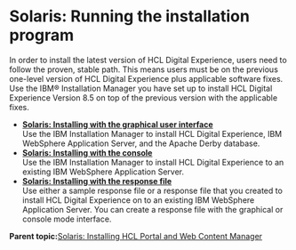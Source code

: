 # Solaris: Running the installation program

In order to install the latest version of HCL Digital Experience, users need to follow the proven, stable path. This means users must be on the previous one-level version of HCL Digital Experience plus applicable software fixes. Use the IBM® Installation Manager you have set up to install HCL Digital Experience Version 8.5 on top of the previous version with the applicable fixes.

-   **[Solaris: Installing with the graphical user interface](../install/inst_gui-Solaris.md)**  
Use the IBM Installation Manager to install HCL Digital Experience, IBM WebSphere Application Server, and the Apache Derby database.
-   **[Solaris: Installing with the console](../install/inst_console-Solaris.md)**  
Use the IBM Installation Manager to install HCL Digital Experience to an existing IBM WebSphere Application Server.
-   **[Solaris: Installing with the response file](../install/inst_silent-Solaris.md)**  
 Use either a sample response file or a response file that you created to install HCL Digital Experience on to an existing IBM WebSphere Application Server. You can create a response file with the graphical or console mode interface.

**Parent topic:**[Solaris: Installing HCL Portal and Web Content Manager](../install/installingwp-Solaris.md)

